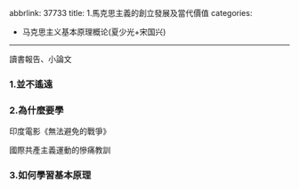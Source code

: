 abbrlink: 37733
title: 1.馬克思主義的創立發展及當代價值
categories:
  - 马克思主义基本原理概论(夏少光+宋国兴)
---
讀書報告、小論文

### 1.並不遙遠

### 2.為什麼要學

印度電影《無法避免的戰爭》

國際共產主義運動的慘痛教訓

### 3.如何學習基本原理